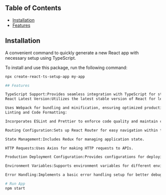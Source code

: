 
## Table of Contents

- [Installation](#installation)
- [Features](#Features)

## Installation

A convenient command to quickly generate a new React app with necessary setup using TypeScript.

To install and use this package, run the following command:

```bash
npx create-react-ts-setup-app my-app

## Features

TypeScript Support:Provides seamless integration with TypeScript for static typing and improved developer experience.
React Latest Version:Utilizes the latest stable version of React for leveraging new features and improvements.Bundling and Minification:

Uses Webpack for bundling and minification, ensuring optimized production builds.
Linting and Code Formatting:

Incorporates ESLint and Prettier to enforce code quality and maintain consistent coding styles.

Routing Configuration:Sets up React Router for easy navigation within the application.

State Management:Includes Redux for managing application state.

HTTP Requests:Uses Axios for making HTTP requests to APIs.

Production Deployment Configuration:Provides configurations for deploying the application to production environments.

Environment Variables:Supports environment variables for different environments (development, production, etc.).

Error Handling:Implements a basic error handling setup for better debugging and user experience.

# Run App
npm start

